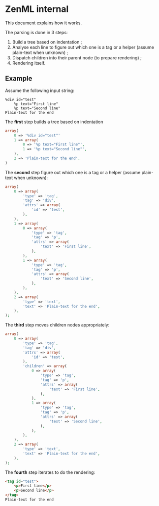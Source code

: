 ZenML internal
==============

This document explains how it works.

The parsing is done in 3 steps:
1. Build a tree based on indentation ;
2. Analyse each line to figure out which one is a tag or a helper (assume plain-text when unknown) ;
3. Dispatch children into their parent node (to prepare rendering) ;
4. Rendering itself.

Example
-------

Assume the following input string:

```
%div id="test"
    %p text="First line"
    %p text="Second line"
Plain-text for the end
```

The **first** step builds a tree based on indentation

```php
array(
    0 => '%div id="test"'
    1 => array(
        0 => '%p text="First line"',
        1 => '%p text="Second line"',
    ),
    2 => 'Plain-text for the end',
)
```

The **second** step figure out which one is a tag or a helper (assume plain-text when unknown):

```php
array(
    0 => array(
        'type' => 'tag',
        'tag' => 'div',
        'attrs' => array(
            'id' => 'test',
        ),
    ),
    1 => array(
        0 => array(
            'type' => 'tag',
            'tag' => 'p',
            'attrs' => array(
                'text' => 'First line',
            ),
        ),
        1 => array(
            'type' => 'tag',
            'tag' => 'p',
            'attrs' => array(
                'text' => 'Second line',
            ),
        ),
    ),
    2 => array(
        'type' => 'text',
        'text' => 'Plain-text for the end',
    ),
);
```

The **third** step moves children nodes appropriately:

```php
array(
    0 => array(
        'type' => 'tag',
        'tag' => 'div',
        'attrs' => array(
            'id' => 'test',
        ),
        'children' => array(
            0 => array(
                'type' => 'tag',
                'tag' => 'p',
                'attrs' => array(
                    'text' => 'First line',
                ),
            ),
            1 => array(
                'type' => 'tag',
                'tag' => 'p',
                'attrs' => array(
                    'text' => 'Second line',
                ),
            ),
        ),
    ),
    2 => array(
        'type' => 'text',
        'text' => 'Plain-text for the end',
    ),
);
```

The **fourth** step iterates to do the rendering:


```html
<tag id="test">
    <p>First line</p>
    <p>Second line</p>
</tag>
Plain-text for the end
```
